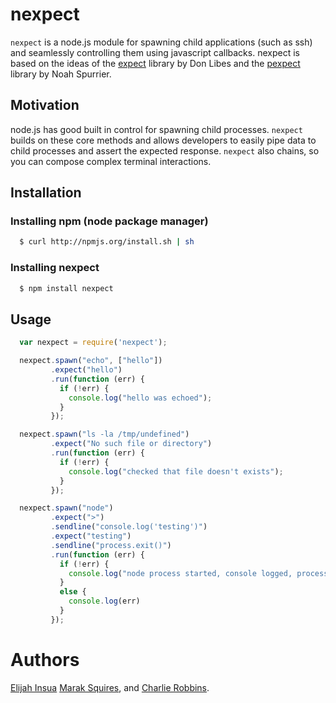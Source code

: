 # nexpect

`nexpect` is a node.js module for spawning child applications (such as ssh) and seamlessly controlling them using javascript callbacks. nexpect is based on the ideas of the [expect][0] library by Don Libes and the [pexpect][1] library by Noah Spurrier. 

## Motivation

node.js has good built in control for spawning child processes. `nexpect` builds on these core methods and allows developers to easily pipe data to child processes and assert the expected response. `nexpect` also chains, so you can compose complex terminal interactions.

## Installation

### Installing npm (node package manager)
``` bash
  $ curl http://npmjs.org/install.sh | sh
```

### Installing nexpect
``` bash
  $ npm install nexpect
```

## Usage

``` js
  var nexpect = require('nexpect');

  nexpect.spawn("echo", ["hello"])
         .expect("hello")
         .run(function (err) {
           if (!err) {
             console.log("hello was echoed");
           }
         });

  nexpect.spawn("ls -la /tmp/undefined")
         .expect("No such file or directory")
         .run(function (err) {
           if (!err) {
             console.log("checked that file doesn't exists");
           }
         });

  nexpect.spawn("node")
         .expect(">")
         .sendline("console.log('testing')")
         .expect("testing")
         .sendline("process.exit()")
         .run(function (err) {
           if (!err) {
             console.log("node process started, console logged, process exited");
           }
           else {
             console.log(err)
           }
         });
```

# Authors
[Elijah Insua][2] [Marak Squires][3], and [Charlie Robbins][4].

[0]: http://search.cpan.org/~rgiersig/Expect-1.21/Expect.pod "expect"
[1]: http://pexpect.sourceforge.net/pexpect.html "pexpect"
[2]: http://github.com/tmpvar "Elijah Insua"
[3]: http://github.com/marak "Marak Squires"
[4]: http://github.com/indexzero "Charlie Robbins"